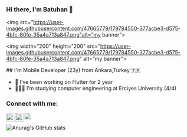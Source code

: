 
### Hi there, I'm Batuhan 👋
<img src=”https://user-images.githubusercontent.com/47665779/179784550-377acbe3-d575-4bfc-80fe-35a4a713a847.png"alt=”my banner”>

<p align=”center”>

<img width=”200" height=”200" src=”https://user-images.githubusercontent.com/47665779/179784550-377acbe3-d575-4bfc-80fe-35a4a713a847.png" alt=”my banner”>

</p>
## I'm Mobile Developer (23y) from Ankara,Turkey 🇹🇷

- 💙 I’ve been working on Flutter for 2 year
- 👩🏻‍💻 I’m studying computer engineering at Erciyes University (4/4)


### Connect with me:

[<img align="left" alt="codeSTACKr | LinkedIn" width="22px" src="https://cdn.jsdelivr.net/npm/simple-icons@v3/icons/linkedin.svg" />][linkedin]
[<img align="left" alt="codeSTACKr | Instagram" width="22px" src="https://cdn.jsdelivr.net/npm/simple-icons@v3/icons/instagram.svg" />][instagram]



[instagram]: https://www.instagram.com/ttarumar
[linkedin]: https://www.linkedin.com/in/ttarumar
![](https://komarev.com/ghpvc/?username=TTarumar)

![Anurag's GitHub stats](https://github-readme-stats.vercel.app/api?username=TTarumar&theme=monokai&show_icons=true&include_all_commits=true)
